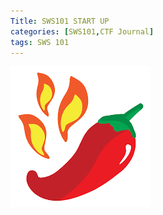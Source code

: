 ```yaml
---
Title: SWS101 START UP
categories: [SWS101,CTF Journal]
tags: SWS 101
---
```


![startup](../assets/startup/startup.png)

